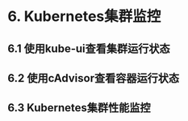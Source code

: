 # 6. Kubernetes集群监控 #

## 6.1 使用kube-ui查看集群运行状态 ##

## 6.2 使用cAdvisor查看容器运行状态 ##

## 6.3 Kubernetes集群性能监控 ##
